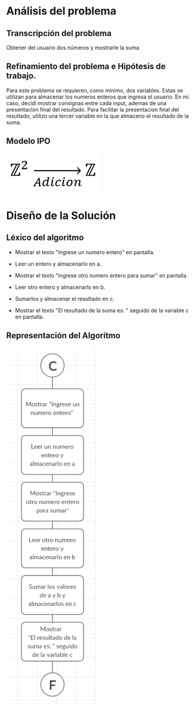 # Análisis del problema

## Transcripción del problema

Obtener del usuario dos números y mostrarle la suma.

## Refinamiento del problema e Hipótesis de trabajo.

Para este problema se requieren, como minimo, dos variables.
Estas se utilizan para almacenar los numeros enteros que ingresa el usuario. 
En mi caso, decidi mostrar consignas entre cada input, ademas de una presentacion final del resultado.
Para facilitar la presentacion final del resultado, utilizo una tercer variable en la que almaceno el resultado de la suma.

## Modelo IPO

![alt text](https://github.com/Izeq78/AED/blob/master/Images/Tp1/Ipo1.png)

# Diseño de la Solución

## Léxico del algoritmo

- Mostrar el texto "Ingrese un numero entero" en pantalla.

- Leer un entero y almacenarlo en a.

- Mostrar el texto "Ingrese otro numero entero para sumar" en pantalla.

- Leer otro entero y almacenarlo en b.

- Sumarlos y almacenar el resultado en c.

- Mostrar el texto "El resultado de la suma es: " seguido de la variable c en pantalla.


## Representación del Algoritmo

![alt text](https://github.com/Izeq78/AED/blob/master/Images/Tp1/Adicion_RepGraf.png)

